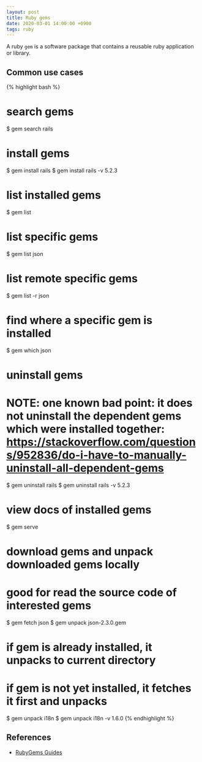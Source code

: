 ```yaml
---
layout: post
title: Ruby gems
date: 2020-03-01 14:00:00 +0900
tags: ruby
---
```


A ruby `gem` is a software package that contains a reusable ruby application or library.

## Common use cases
{% highlight bash %}
# search gems
$ gem search rails

# install gems
$ gem install rails
$ gem install rails -v 5.2.3

# list installed gems
$ gem list
# list specific gems
$ gem list json
# list remote specific gems
$ gem list -r json

# find where a specific gem is installed
$ gem which json

# uninstall gems
# NOTE: one known bad point: it does not uninstall the dependent gems which were installed together: https://stackoverflow.com/questions/952836/do-i-have-to-manually-uninstall-all-dependent-gems
$ gem uninstall rails
$ gem uninstall rails -v 5.2.3

# view docs of installed gems
$ gem serve

# download gems and unpack downloaded gems locally
# good for read the source code of interested gems
$ gem fetch json
$ gem unpack json-2.3.0.gem
# if gem is already installed, it unpacks to current directory
# if gem is not yet installed, it fetches it first and unpacks
$ gem unpack i18n
$ gem unpack i18n -v 1.6.0
{% endhighlight %}

## References
- [RubyGems Guides](https://guides.rubygems.org/)